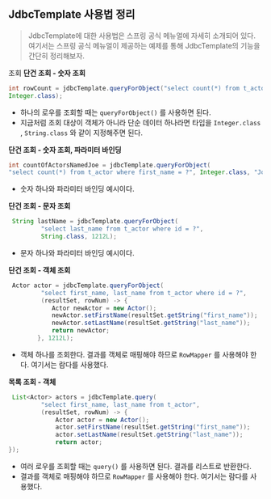 ## JdbcTemplate 사용법 정리
>JdbcTemplate에 대한 사용법은 스프링 공식 메뉴얼에 자세히 소개되어 있다. 여기서는 스프링 공식 메뉴얼이 제공하는 예제를 통해 JdbcTemplate의 기능을 간단히 정리해보자.

조회
**단건 조회 - 숫자 조회**
```java
int rowCount = jdbcTemplate.queryForObject("select count(*) from t_actor",
Integer.class);
```
- 하나의 로우를 조회할 때는 `queryForObject()` 를 사용하면 된다. 
- 지금처럼 조회 대상이 객체가 아니라 단순 데이터 하나라면 타입을 `Integer.class` , `String.class` 와 같이 지정해주면 된다.

**단건 조회 - 숫자 조회, 파라미터 바인딩** 
```java
int countOfActorsNamedJoe = jdbcTemplate.queryForObject(
"select count(*) from t_actor where first_name = ?", Integer.class, "Joe");
```
- 숫자 하나와 파라미터 바인딩 예시이다. 

**단건 조회 - 문자 조회**
```java
 String lastName = jdbcTemplate.queryForObject(
         "select last_name from t_actor where id = ?",
         String.class, 1212L);
```
- 문자 하나와 파라미터 바인딩 예시이다. 

**단건 조회 - 객체 조회**
```java
 Actor actor = jdbcTemplate.queryForObject(
         "select first_name, last_name from t_actor where id = ?",
         (resultSet, rowNum) -> {
            Actor newActor = new Actor();
            newActor.setFirstName(resultSet.getString("first_name"));
            newActor.setLastName(resultSet.getString("last_name"));
            return newActor;
        }, 1212L);
```
- 객체 하나를 조회한다. 결과를 객체로 매핑해야 하므로 `RowMapper` 를 사용해야 한다. 여기서는 람다를 사용했다.

**목록 조회 - 객체**
```java
 List<Actor> actors = jdbcTemplate.query(
         "select first_name, last_name from t_actor",
         (resultSet, rowNum) -> {
             Actor actor = new Actor();
             actor.setFirstName(resultSet.getString("first_name"));
             actor.setLastName(resultSet.getString("last_name"));
             return actor;
});
```
- 여러 로우를 조회할 때는 `query()` 를 사용하면 된다. 결과를 리스트로 반환한다.
- 결과를 객체로 매핑해야 하므로 `RowMapper` 를 사용해야 한다. 여기서는 람다를 사용했다.
